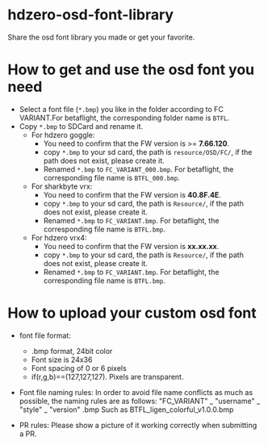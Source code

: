 # hdzero-osd-font-library

Share the osd font library you made or get your favorite.

# How to get and use the osd font you need

- Select a font file (`*.bmp`) you like in the folder according to FC VARIANT.For betaflight, the corresponding folder name is `BTFL`.
- Copy `*.bmp` to SDCard and rename it.
  - For hdzero goggle:
    - You need to confirm that the FW version is >= **7.66.120**.
    - copy `*.bmp` to your sd card, the path is `resource/OSD/FC/`, if the path does not exist, please create it.
    - Renamed `*.bmp` to `FC_VARIANT_000.bmp`. For betaflight, the corresponding file name is `BTFL_000.bmp`.
  - For sharkbyte vrx:
    - You need to confirm that the FW version is **40.8F.4E**.
    - copy `*.bmp` to your sd card, the path is `Resource/`, if the path does not exist, please create it.
    - Renamed `*.bmp` to `FC_VARIANT.bmp`. For betaflight, the corresponding file name is `BTFL.bmp`.
  - For hdzero vrx4:
    - You need to confirm that the FW version is **xx.xx.xx**.
    - copy `*.bmp` to your sd card, the path is `Resource/`, if the path does not exist, please create it.
    - Renamed `*.bmp` to `FC_VARIANT.bmp`. For betaflight, the corresponding file name is `BTFL.bmp`.

# How to upload your custom osd font

- font file format:

  - .bmp format, 24bit color
  - Font size is 24x36
  - Font spacing of 0 or 6 pixels
  - if(r,g,b)==(127,127,127). Pixels are transparent.
- Font file naming rules:
  In order to avoid file name conflicts as much as possible, the naming rules are as follows:
  "FC_VARIANT" _ "username" _ "style" _ "version" .bmp
  Such as BTFL_ligen_colorful_v1.0.0.bmp
- PR rules:
  Please show a picture of it working correctly when submitting a PR.
